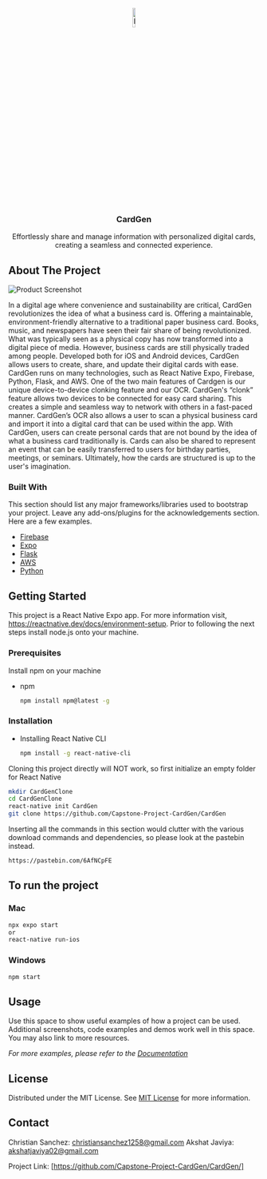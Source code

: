                         






















































 
<br/>
<div align="center">
<a href="https://github.com/Capstone-Project-CardGen/CardGen">
<img src="https://i.imgur.com/0l462oA.png" alt="Logo" width="10%" height="10%"">

</a>
<h3 align="center">CardGen</h3>
<p align="center">
Effortlessly share and manage information with personalized digital cards, creating a seamless and connected experience.


  


</p>
</div>

 ## About The Project

![Product Screenshot](https://i.imgur.com/GmRRuJe.png)

In a digital age where convenience and sustainability are critical, CardGen revolutionizes the idea of what a business card is. Offering a maintainable, environment-friendly alternative to a traditional paper business card. Books, music, and newspapers have seen their fair share of being revolutionized. What was typically seen as a physical copy has now transformed into a digital piece of media. However, business cards are still physically traded among people. Developed both for iOS and Android devices, CardGen allows users to create, share, and update their digital cards with ease. CardGen runs on many technologies, such as React Native Expo, Firebase, Python, Flask, and AWS. One of the two main features of Cardgen is our unique device-to-device clonking feature and our OCR. CardGen's “clonk” feature allows two devices to be connected for easy card sharing. This creates a simple and seamless way to network with others in a fast-paced manner. CardGen’s OCR also allows a user to scan a physical business card and import it into a digital card that can be used within the app. With CardGen, users can create personal cards that are not bound by the idea of what a business card traditionally is. Cards can also be shared to represent an event that can be easily transferred to users for birthday parties, meetings, or seminars. Ultimately, how the cards are structured is up to the user's imagination.

 ### Built With

This section should list any major frameworks/libraries used to bootstrap your project. Leave any add-ons/plugins for the acknowledgements section. Here are a few examples.

- [Firebase](https://firebase.google.com/docs)
- [Expo](https://docs.expo.dev/)
- [Flask](https://flask.palletsprojects.com/en/3.0.x/)
- [AWS](https://docs.aws.amazon.com/ec2/?nc2=h_ql_doc_ec2)
- [Python](https://www.python.org/)
 ## Getting Started

This project is a React Native Expo app. For more information visit, https://reactnative.dev/docs/environment-setup. Prior to following the next steps install node.js onto your machine.
 ### Prerequisites

Install npm on your machine

- npm
  ```sh
  npm install npm@latest -g
  ```
 ### Installation

- Installing React Native CLI
   ```sh
   npm install -g react-native-cli
   ```

 Cloning this project directly will NOT work, so first initialize an empty folder for React Native

   ```sh
   mkdir CardGenClone
   cd CardGenClone
   react-native init CardGen
   git clone https://github.com/Capstone-Project-CardGen/CardGen
   ```

Inserting all the commands in this section would clutter with the various download commands and dependencies, so please look at the pastebin instead.
  ```sh
  https://pastebin.com/6AfNCpFE
  ```

## To run the project
### Mac
   ```sh
   npx expo start
   or
   react-native run-ios
   ```

### Windows
```sh
npm start
```

 ## Usage

Use this space to show useful examples of how a project can be used. Additional screenshots, code examples and demos work well in this space. You may also link to more resources.

_For more examples, please refer to the [Documentation](https://example.com)_
 ## License

Distributed under the MIT License. See [MIT License](https://opensource.org/licenses/MIT) for more information.
 ## Contact

Christian Sanchez: christiansanchez1258@gmail.com
Akshat Javiya: akshatjaviya02@gmail.com 

Project Link: [https://github.com/Capstone-Project-CardGen/CardGen/]

